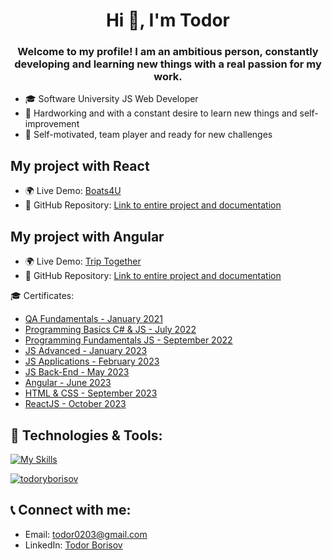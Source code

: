 <h1 align="center">Hi 👋, I'm Todor</h1>
<h3 align="center">Welcome to my profile! I am an ambitious person, constantly developing and learning new things with a real passion for my work.</h3>

- 🎓 Software University JS Web Developer
- 💪 Hardworking and with a constant desire to learn new things and self-improvement
- 🎯 Self-motivated, team player and ready for new challenges

## My project with React
- 🌍 Live Demo: [Boats4U](https://boats4u.vercel.app/)
- 📂 GitHub Repository: [Link to entire project and documentation](https://github.com/TodorYBorisov/Boats4U-App-React)
  
## My project with Angular
- 🌍 Live Demo: [Trip Together](https://triptogether1.netlify.app/home)
- 📂 GitHub Repository: [Link to entire project and documentation](https://github.com/TodorYBorisov/Angular-Trip-Together)

🎓 Certificates:
- [QA Fundamentals - January 2021](https://softuni.bg/certificates/details/101274/0c124046)
- [Programming Basics C# & JS - July 2022](https://softuni.bg/certificates/details/140057/5b6b7d82)
- [Programming Fundamentals JS - September 2022](https://softuni.bg/certificates/details/149639/a758af5a)
- [JS Advanced - January 2023](https://softuni.bg/certificates/details/160045/e557ceb2)
- [JS Applications - February 2023](https://softuni.bg/certificates/details/167735/00c3f534)
- [JS Back-End - May 2023](https://softuni.bg/certificates/details/175188/3368fea8)
- [Angular - June 2023](https://softuni.bg/certificates/details/182945/d0f3014d)
- [HTML & CSS - September 2023](https://softuni.bg/Certificates/Details/190729/7136715a)
- [ReactJS - October 2023](https://softuni.bg/Certificates/Details/197795/af10e31d)

## 🔧 Technologies & Tools:
[![My Skills](https://skillicons.dev/icons?i=js,cs,nodejs,mongodb,firebase,express,github,postman,selenium,angular,ts,html,css,react)](https://skillicons.dev)

<p align="left"> <a href="https://github.com/ryo-ma/github-profile-trophy"><img src="https://github-profile-trophy.vercel.app/?username=todoryborisov" alt="todoryborisov" /></a> </p>

## 📞 Connect with me:
- Email: todor0203@gmail.com
- LinkedIn: [Todor Borisov](https://www.linkedin.com/in/todor-borisov-92378131)
